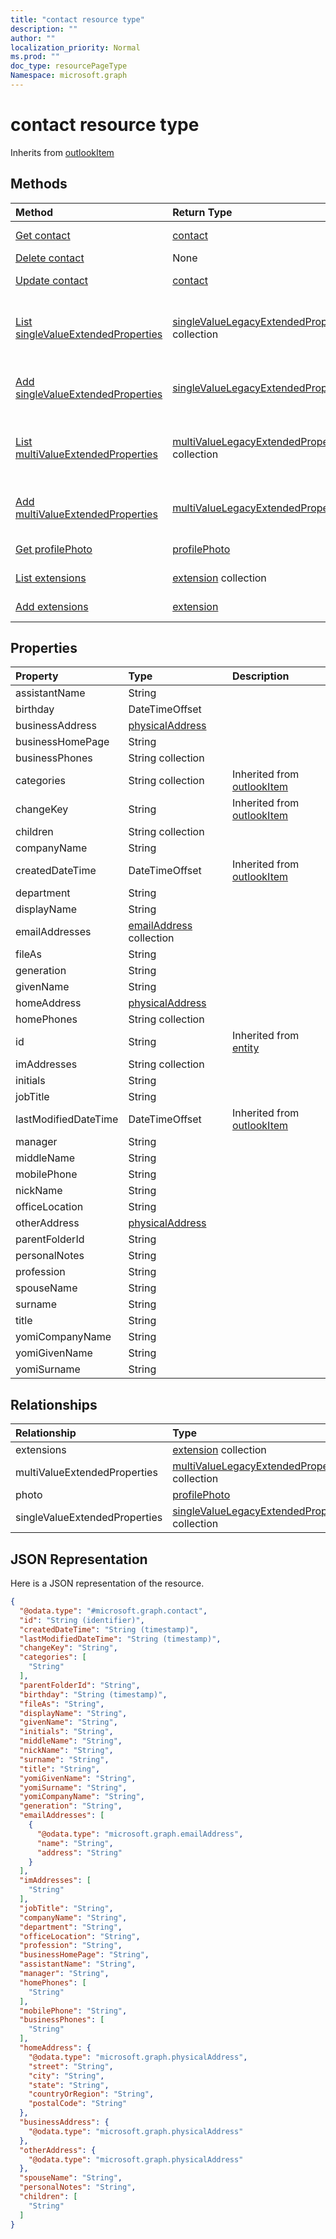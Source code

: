 ```yaml
---
title: "contact resource type"
description: ""
author: ""
localization_priority: Normal
ms.prod: ""
doc_type: resourcePageType
Namespace: microsoft.graph
---
```



# contact resource type




Inherits from [outlookItem](../resources/outlookItem.md)

## Methods
|Method|Return Type|Description|
|:---|:---|:---|
|[Get contact](../api/contact-get.md)|[contact](../resources/contact.md)|Read properties and relationships of the [contact](../resources/contact.md) object.|
|[Delete contact](../api/contact-delete.md)|None|Deletes a [contact](../resources/contact.md).|
|[Update contact](../api/contact-update.md)|[contact](../resources/contact.md)|Update the properties of a [contact](../resources/contact.md) object.|
|[List singleValueExtendedProperties](../api/contact-list-singlevalueextendedproperties.md)|[singleValueLegacyExtendedProperty](../resources/singleValueLegacyExtendedProperty.md) collection|Get the singleValueLegacyExtendedProperties from the singleValueExtendedProperties navigation property.|
|[Add singleValueExtendedProperties](../api/contact-post-singlevalueextendedproperties.md)|[singleValueLegacyExtendedProperty](../resources/singleValueLegacyExtendedProperty.md)|Add singleValueExtendedProperties by posting to the singleValueExtendedProperties collection.|
|[List multiValueExtendedProperties](../api/contact-list-multivalueextendedproperties.md)|[multiValueLegacyExtendedProperty](../resources/multiValueLegacyExtendedProperty.md) collection|Get the multiValueLegacyExtendedProperties from the multiValueExtendedProperties navigation property.|
|[Add multiValueExtendedProperties](../api/contact-post-multivalueextendedproperties.md)|[multiValueLegacyExtendedProperty](../resources/multiValueLegacyExtendedProperty.md)|Add multiValueExtendedProperties by posting to the multiValueExtendedProperties collection.|
|[Get profilePhoto](../api/profilephoto-get.md)|[profilePhoto](../resources/profilePhoto.md)|Read properties and relationships of the [profilePhoto](../resources/profilephoto.md) object.|
|[List extensions](../api/contact-list-extensions.md)|[extension](../resources/extension.md) collection|Get the extensions from the extensions navigation property.|
|[Add extensions](../api/contact-post-extensions.md)|[extension](../resources/extension.md)|Add extensions by posting to the extensions collection.|

## Properties
|Property|Type|Description|
|:---|:---|:---|
|assistantName|String||
|birthday|DateTimeOffset||
|businessAddress|[physicalAddress](../resources/physicalAddress.md)||
|businessHomePage|String||
|businessPhones|String collection||
|categories|String collection| Inherited from [outlookItem](../resources/outlookItem.md)|
|changeKey|String| Inherited from [outlookItem](../resources/outlookItem.md)|
|children|String collection||
|companyName|String||
|createdDateTime|DateTimeOffset| Inherited from [outlookItem](../resources/outlookItem.md)|
|department|String||
|displayName|String||
|emailAddresses|[emailAddress](../resources/emailAddress.md) collection||
|fileAs|String||
|generation|String||
|givenName|String||
|homeAddress|[physicalAddress](../resources/physicalAddress.md)||
|homePhones|String collection||
|id|String| Inherited from [entity](../resources/entity.md)|
|imAddresses|String collection||
|initials|String||
|jobTitle|String||
|lastModifiedDateTime|DateTimeOffset| Inherited from [outlookItem](../resources/outlookItem.md)|
|manager|String||
|middleName|String||
|mobilePhone|String||
|nickName|String||
|officeLocation|String||
|otherAddress|[physicalAddress](../resources/physicalAddress.md)||
|parentFolderId|String||
|personalNotes|String||
|profession|String||
|spouseName|String||
|surname|String||
|title|String||
|yomiCompanyName|String||
|yomiGivenName|String||
|yomiSurname|String||

## Relationships
|Relationship|Type|Description|
|:---|:---|:---|
|extensions|[extension](../resources/extension.md) collection||
|multiValueExtendedProperties|[multiValueLegacyExtendedProperty](../resources/multiValueLegacyExtendedProperty.md) collection||
|photo|[profilePhoto](../resources/profilePhoto.md)||
|singleValueExtendedProperties|[singleValueLegacyExtendedProperty](../resources/singleValueLegacyExtendedProperty.md) collection||

## JSON Representation
Here is a JSON representation of the resource.
<!-- {
  "blockType": "resource",
  "keyProperty": "id",
  "@odata.type": "microsoft.graph.contact",
  "baseType": "microsoft.graph.outlookItem",
  "openType": true
}
-->
``` json
{
  "@odata.type": "#microsoft.graph.contact",
  "id": "String (identifier)",
  "createdDateTime": "String (timestamp)",
  "lastModifiedDateTime": "String (timestamp)",
  "changeKey": "String",
  "categories": [
    "String"
  ],
  "parentFolderId": "String",
  "birthday": "String (timestamp)",
  "fileAs": "String",
  "displayName": "String",
  "givenName": "String",
  "initials": "String",
  "middleName": "String",
  "nickName": "String",
  "surname": "String",
  "title": "String",
  "yomiGivenName": "String",
  "yomiSurname": "String",
  "yomiCompanyName": "String",
  "generation": "String",
  "emailAddresses": [
    {
      "@odata.type": "microsoft.graph.emailAddress",
      "name": "String",
      "address": "String"
    }
  ],
  "imAddresses": [
    "String"
  ],
  "jobTitle": "String",
  "companyName": "String",
  "department": "String",
  "officeLocation": "String",
  "profession": "String",
  "businessHomePage": "String",
  "assistantName": "String",
  "manager": "String",
  "homePhones": [
    "String"
  ],
  "mobilePhone": "String",
  "businessPhones": [
    "String"
  ],
  "homeAddress": {
    "@odata.type": "microsoft.graph.physicalAddress",
    "street": "String",
    "city": "String",
    "state": "String",
    "countryOrRegion": "String",
    "postalCode": "String"
  },
  "businessAddress": {
    "@odata.type": "microsoft.graph.physicalAddress"
  },
  "otherAddress": {
    "@odata.type": "microsoft.graph.physicalAddress"
  },
  "spouseName": "String",
  "personalNotes": "String",
  "children": [
    "String"
  ]
}
```

